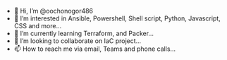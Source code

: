 - 👋 Hi, I’m @oochonogor486
- 👀 I’m interested in Ansible, Powershell, Shell script, Python, Javascript, CSS and more...
- 🌱 I’m currently learning Terraform, and Packer...
- 💞️ I’m looking to collaborate on IaC project...
- 📫 How to reach me via email, Teams and phone calls...

<!---
oochonogor486/oochonogor486 is a ✨ special ✨ repository because its `README.md` (this file) appears on your GitHub profile.
You can click the Preview link to take a look at your changes.
--->
